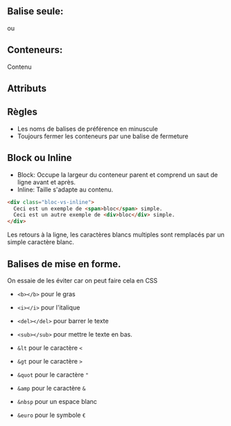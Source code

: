 ## Balise seule:

<balise> ou <balise />

## Conteneurs:

<balise>
  Contenu
</balise>

## Attributs

<balise attribut="valeur">

## Règles

* Les noms de balises de préférence en minuscule
* Toujours fermer les conteneurs par une balise de fermeture

## Block ou Inline

 - Block: Occupe la largeur du conteneur parent et comprend un saut de ligne avant et après.
 - Inline: Taille s'adapte au contenu.

```html
<div class="bloc-vs-inline">
  Ceci est un exemple de <span>bloc</span> simple.
  Ceci est un autre exemple de <div>bloc</div> simple.
</div>
```

 Les retours à la ligne, les caractères blancs multiples sont remplacés par un simple caractère blanc.

 ## Balises de mise en forme.

On essaie de les éviter car on peut faire cela en CSS

 - `<b></b>` pour le gras
 - `<i></i>` pour l'italique
 - `<del></del>` pour barrer le texte
 - `<sub></sub>` pour mettre le texte en bas.

- `&lt` pour le caractère `<`
- `&gt` pour le caractère `>`
- `&quot` pour le caractère `"`
- `&amp` pour le caractère `&`
- `&nbsp` pour un espace blanc
- `&euro` pour le symbole `€`

